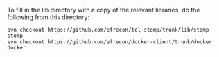 To fill in the lib directory with a copy of the relevant libraries, do
the following from this directory:

    svn checkout https://github.com/efrecon/tcl-stomp/trunk/lib/stomp stomp
    svn checkout https://github.com/efrecon/docker-client/trunk/docker docker
